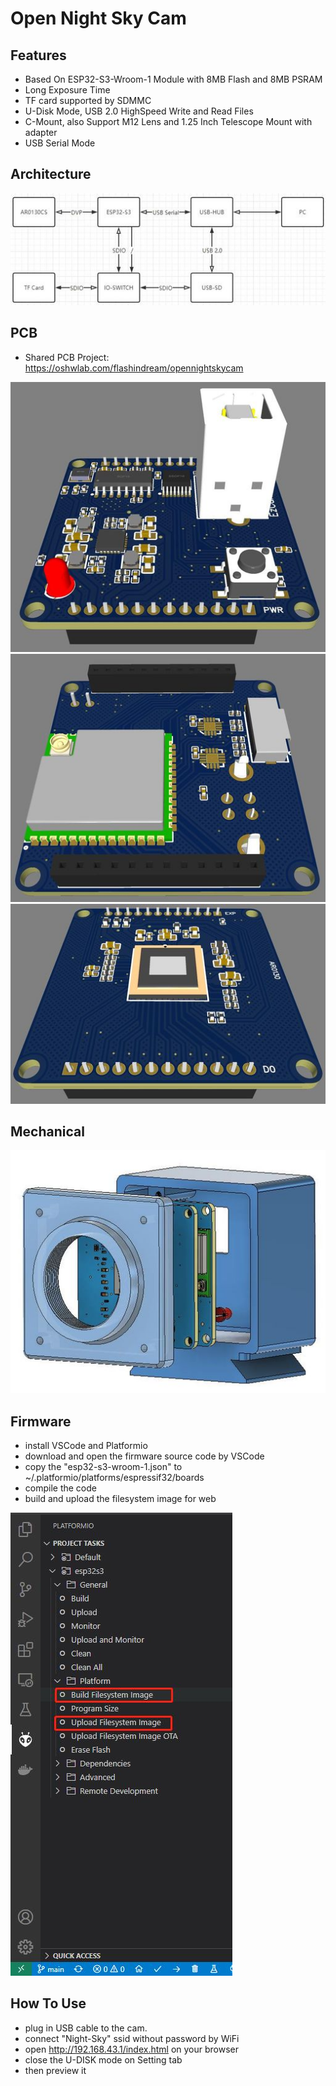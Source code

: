 # Open Night Sky Cam
## Features
* Based On ESP32-S3-Wroom-1 Module with 8MB Flash and 8MB PSRAM
* Long Exposure Time
* TF card supported by SDMMC 
* U-Disk Mode, USB 2.0 HighSpeed Write and Read Files
* C-Mount, also Support M12 Lens and 1.25 Inch Telescope Mount with adapter
* USB Serial Mode

## Architecture
![architecture](assets/ezcam.jpg "ezcam_architecture")

## PCB
* Shared PCB Project: https://oshwlab.com/flashindream/opennightskycam

![pcb](assets/ezcam_top.jpg "ezcam_top")
![pcb](assets/ezcam_bottom.jpg "ezcam_bottom")
![pcb](assets/ar0130cs.jpg "ar0130cs")

## Mechanical
![shell](assets/shell.jpg "shell")

## Firmware
* install VSCode and Platformio
* download and open the firmware source code by VSCode
* copy the "esp32-s3-wroom-1.json" to ~/.platformio/platforms/espressif32/boards
* compile the code
* build and upload the filesystem image for web

![compile](assets/compile.jpg "compile")

## How To Use
* plug in USB cable to the cam.
* connect "Night-Sky" ssid without password by WiFi
* open http://192.168.43.1/index.html on your browser
* close the U-DISK mode on Setting tab
* then preview it 